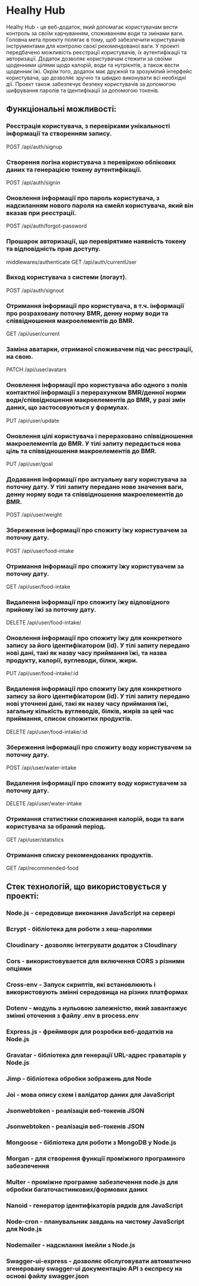 # Healhy Hub

Healhy Hub - це веб-додаток, який допомагає користувачам вести контроль за своїм харчуванням, споживанням води та змінами ваги. Головна мета проекту полягає в тому, щоб забезпечити користувачів інструментами для контролю своєї рекомендованої ваги.
У проекті передбачено можливість реєстрації користувачів, їх аутентифікації та авторизації.
Додаток дозволяє користувачам стежити за своїми щоденними цілями щодо калорій, води та нутрієнтів, а також вести щоденник їжі.
Окрім того, додаток має дружній та зрозумілий інтерфейс користувача, що дозволяє зручно та швидко виконувати всі необхідні дії. Проект також забезпечує безпеку користувачів за допомогою шифрування паролів та ідентифікації за допомогою токенів.

## Функціональні можливості:

### Реєстрація користувача, з перевірками унікальності інформації та створенням запису.
POST /api/auth/signup

### Створення логіна користувача з перевіркою облікових даних та генерацією токену аутентифікації.
POST /api/auth/signin

### Оновлення інформації про пароль користувача, з надсиланням нового пароля на ємейл користувача, який він вказав при реєстрації.
POST /api/auth/forgot-password

### Прошарок авторизації, що перевірятиме наявність токену та відповідність прав доступу.
middlewares/authenticate
GET /api/auth/currentUser

### Виход користувача з системи (логаут).
POST /api/auth/signout

### Отримання інформації про користувача, в т.ч. інформації про розраховану поточну BMR, денну норму води та співвідношення макроелементів до BMR.
GET /api/user/current

### Заміна аватарки, отриманої споживачем під час реєстрації, на свою.
PATCH /api/user/avatars

### Оновлення інформації про користувача або одного з полів контактної інформації з перерахунком BMR/денної норми води/співвідношення макроелементів до BMR, у разі змін даних, що застосовуються у формулах.
PUT /api/user/update

### Оновлення цілі користувача і перераховано співвідношення макроелементів до BMR. У тілі запиту передається нова ціль та співвідношення макроелементів до BMR.
PUT /api/user/goal

### Додавання інформації про актуальну вагу користувача за поточну дату. У тілі запиту передано нове значення ваги, денну норму води та співвідношення макроелементів до BMR.
POST /api/user/weight

### Збереження інформації про спожиту їжу користувачем за поточну дату.
POST /api/user/food-intake

### Отримання інформації про спожиту їжу користувачем за поточну дату.
GET /api/user/food-intake

### Видалення інформації про спожиту їжу відповідного прийому їжі за поточну дату.
DELETE /api/user/food-intake/

### Оновлення інформації про спожиту їжу для конкретного запису за його ідентифікатором (id). У тілі запиту передано нові дані, такі як назву часу приймання їжі, та назва продукту, калорії, вуглеводи, білки, жири.
PUT /api/user/food-intake/:id

### Видалення інформації про спожиту їжу для конкретного запису за його ідентифікатором (id). У тілі запиту передано нові уточнені дані, такі як назву часу приймання їжі, загальну кількість вуглеводів, білків, жирів за цей час приймання, список спожитих продуктів.
DELETE /api/user/food-intake/:id

### Збереження інформації про спожиту воду користувачем за поточну дату.
POST /api/user/water-intake

### Видалення інформації про спожиту воду користувачем за поточну дату.
DELETE /api/user/water-intake

### Отримання статистики споживання калорій, води та ваги користувача за обраний період.
GET /api/user/statistics

### Отримання списку рекомендованих продуктів.
GET /api/recommended-food


## Стек технологій, що використовується у проекті:

### Node.js - середовище виконання JavaScript на сервері

### Bcrypt - бібліотека для роботи з хеш-паролями

### Cloudinary - дозволяє інтегрувати додаток з Cloudinary

### Cors - використовувается для включення CORS з різними опціями

### Cross-env - Запуск скриптів, які встановлюють і використовують змінні середовища на різних платформах

### Dotenv - модуль з нульовою залежністю, який завантажує змінні оточення з файлу .env в process.env

### Express.js - фреймворк для розробки веб-додатків на Node.js

### Gravatar - бібліотека для генерації URL-адрес граватарів у Node.js

### Jimp - бібліотека обробки зображень для Node

### Joi - мова опису схем і валідатор даних для JavaScript

### Jsonwebtoken - реалізація веб-токенів JSON

### Jsonwebtoken - реалізація веб-токенів JSON
    
### Mongoose - бібліотека для роботи з MongoDB у Node.js

### Morgan - для створення функції проміжного програмного забезпечення

### Multer - проміжне програмне забезпечення node.js для обробки багаточастинкових/формових даних

### Nanoid - генератор ідентифікаторів рядків для JavaScript

### Node-cron - планувальник завдань на чистому JavaScript для Node.js

### Nodemailer - надсилання імейли з Node.js

### Swagger-ui-express - дозволяє обслуговувати автоматично згенеровану swagger-ui документацію API з експресу на основі файлу swagger.json

